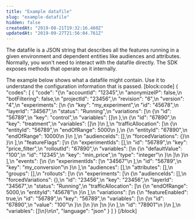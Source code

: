 ```yaml
---
title: "Example datafile"
slug: "example-datafile"
hidden: false
createdAt: "2019-08-21T19:32:16.460Z"
updatedAt: "2019-09-27T21:56:04.761Z"
---
```

The datafile is a JSON string that describes all the features running in a given environment and dependent entities like audiences and attributes. Normally, you won't need to interact with the datafile directly. The SDK exposes methods that operate on it internally.

The example below shows what a datafile might contain. Use it to understand the configuration information that is passed.
[block:code]
{
  "codes": [
    {
      "code": "{\n    \"accountId\": \"12345\",\n    \"anonymizeIP\": false,\n    \"botFiltering\": false,\n    \"projectId\": \"23456\",\n    \"revision\": \"6\",\n    \"version\": \"4\",\n    \"experiments\": [\n        {\n            \"key\": \"my_experiment\",\n            \"id\": \"45678\",\n            \"layerId\": \"34567\",\n            \"status\": \"Running\",\n            \"variations\": [\n                {\n                    \"id\": \"56789\",\n                    \"key\": \"control\",\n                    \"variables\": []\n                },\n                {\n                    \"id\": \"67890\",\n                    \"key\": \"treatment\",\n                    \"variables\": []\n                }\n            ],\n            \"trafficAllocation\": [\n                {\n                    \"entityId\": \"56789\",\n                    \"endOfRange\": 5000\n                },\n                {\n                    \"entityId\": \"67890\",\n                    \"endOfRange\": 10000\n                }\n            ],\n            \"audienceIds\": [],\n            \"forcedVariations\": {}\n        }\n    ],\n    \"featureFlags\": [\n        {\n            \"experimentIds\": [],\n            \"id\": \"56789\",\n            \"key\": \"price_filter\",\n            \"rolloutId\": \"67890\",\n            \"variables\": [\n                {\n                    \"defaultValue\": \"100\",\n                    \"id\": \"12345\",\n                    \"key\": \"min_price\",\n                    \"type\": \"integer\"\n                }\n            ]\n        }\n    ],\n    \"events\": [\n        {\n            \"experimentIds\": [\n                \"34567\"\n            ],\n            \"id\": \"56789\",\n            \"key\": \"my_conversion\"\n        }\n    ],\n    \"audiences\": [],\n    \"attributes\": [],\n    \"groups\": [],\n    \"rollouts\": [\n        {\n            \"experiments\": [\n                {\n                    \"audienceIds\": [],\n                    \"forcedVariations\": {},\n                    \"id\": \"23456\",\n                    \"key\": \"23456\",\n                    \"layerId\": \"34567\",\n                    \"status\": \"Running\",\n                    \"trafficAllocation\": [\n                        {\n                            \"endOfRange\": 5000,\n                            \"entityId\": \"45678\"\n                        }\n                    ],\n                    \"variations\": [\n                        {\n                            \"featureEnabled\": true,\n                            \"id\": \"56789\",\n                            \"key\": \"56789\",\n                            \"variables\": [\n                                {\n                                    \"id\": \"67890\",\n                                    \"value\": \"100\"\n                                }\n                            ]\n                        }\n                    ]\n                }\n            ],\n            \"id\": \"78901\"\n        }\n    ],\n    \"variables\": []\n}\n\n",
      "language": "json"
    }
  ]
}
[/block]